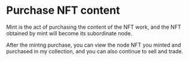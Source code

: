 # Purchase NFT content

Mint is the act of purchasing the content of the NFT work, and the NFT obtained by mint will become its subordinate node.

After the mintng purchase, you can view the node NFT you minted and purchased in my collection, and you can also continue to sell and trade.
